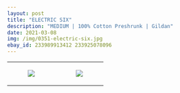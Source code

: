 ```yaml
---
layout: post
title: "ELECTRIC SIX"
description: "MEDIUM | 100% Cotton Preshrunk | Gildan"
date: 2021-03-08
img: /img/0351-electric-six.jpg
ebay_id: 233989913412 233925078096
---
```




<table style="width:100%;"><tr><td style="vertical-align:top;">
      <figure class="tmblr-full" data-orig-height="2048" data-orig-width="1365" data-orig-src="https://concertshirts.netlify.app/shirts/0351/0351-01.jpg"><img src="https://64.media.tumblr.com/344da96c5191815f97e2df7f116d875f/c79f2f894fcda544-74/s540x810/0a53cb1810a87d2d3662411d466c024ad3972621.jpg" data-orig-height="2048" data-orig-width="1365" data-orig-src="https://concertshirts.netlify.app/shirts/0351/0351-01.jpg"/></figure></td>
    <td style="vertical-align:top;">
      <figure class="tmblr-full" data-orig-height="2048" data-orig-width="1365" data-orig-src="https://concertshirts.netlify.app/shirts/0351/0351-02.jpg"><img src="https://64.media.tumblr.com/6e9c95830ff99f712b339eb6a2ad8dd0/c79f2f894fcda544-8d/s540x810/424c37aa439eede4f13a35265dd9a52823b74427.jpg" data-orig-height="2048" data-orig-width="1365" data-orig-src="https://concertshirts.netlify.app/shirts/0351/0351-02.jpg"/></figure></td>
  </tr></table>
